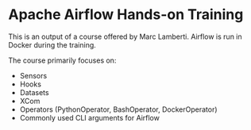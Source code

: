 # Apache Airflow Hands-on Training

This is an output of a course offered by Marc Lamberti.
Airflow is run in Docker during the training.

The course primarily focuses on:
* Sensors
* Hooks
* Datasets
* XCom
* Operators (PythonOperator, BashOperator, DockerOperator)
* Commonly used CLI arguments for Airflow
